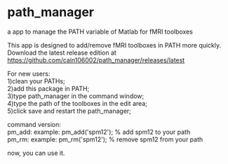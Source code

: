 # path_manager
a app to manage the PATH variable of Matlab for fMRI toolboxes

This app is designed to add/remove fMRI toolboxes in PATH more quickly.<br>
Download the latest release edition at https://github.com/cain106002/path_manager/releases/latest <br>

For new users: <br>
1)clean your PATHs;<br> 
2)add this package in PATH;<br> 
3)type path_manager in the command window; <br>
4)type the path of the toolboxes in the edit area;<br>
5)click save and restart the path_manager;<br>

command version:<br>
pm_add: example: pm_add('spm12'); % add spm12 to your path<br>
pm_rm: example: pm_rm('spm12'); % remove spm12 from your path<br>

now, you can use it.
